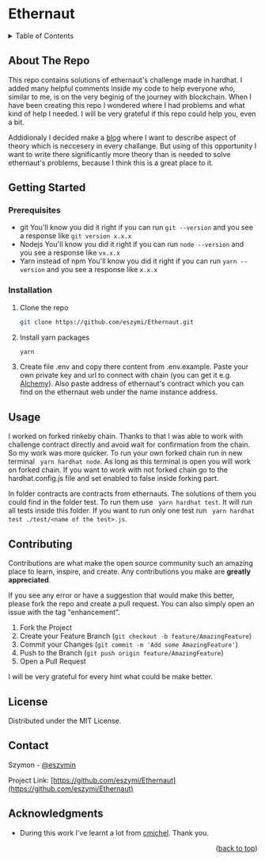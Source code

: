 # Ethernaut

<!-- PROJECT SHIELDS -->
<!--




<!-- TABLE OF CONTENTS -->
<details>
  <summary>Table of Contents</summary>
  <ol>
    <li>
      <a href="#about-the-project">About The Project</a>
    </li>
    <li>
      <a href="#getting-started">Getting Started</a>
      <ul>
        <li><a href="#prerequisites">Prerequisites</a></li>
        <li><a href="#installation">Installation</a></li>
      </ul>
    </li>
    <li><a href="#usage">Usage</a></li>
    <li><a href="#contributing">Contributing</a></li>
    <li><a href="#license">License</a></li>
    <li><a href="#contact">Contact</a></li>
    <li><a href="#acknowledgments">Acknowledgments</a></li>
  </ol>
</details>



<!-- ABOUT THE REPO -->
## About The Repo

This repo contains solutions of ethernaut's challenge made in hardhat. I added many helpful comments inside my code to help everyone who, similar to me, is on the very beginig of the journey with blockchain. When I have been creating this repo I wondered where I had problems and what kind of help I needed. I will be very grateful if this repo could help you, even a bit.

Addidionaly I decided make a [blog](https://medium.com/@eszymi) where I want to describe aspect of theory which is neccesery in every challange. But using of this opportunity I want to write there significantly more theory than is needed to solve ethernaut's problems, because I think this is a great place to it.   


<!-- GETTING STARTED -->
## Getting Started

### Prerequisites
* git
You'll know you did it right if you can run ```git --version``` and you see a response like ```git version x.x.x```
* Nodejs
You'll know you did it right if you can run ```node --version``` and you see a response like ```vx.x.x```
* Yarn instead of npm
You'll know you did it right if you can run ```yarn --version``` and you see a response like ```x.x.x```


### Installation

1. Clone the repo
   ```sh
   git clone https://github.com/eszymi/Ethernaut.git
   ```
2. Install yarn packages
   ```sh
   yarn
   ```
3. Create file .env and copy there content from .env.example. Paste your own private key and url to connect with chain (you can get it e.g. [Alchemy](https://www.alchemy.com)). Also paste address of ethernaut's contract which you can find on the ethernaut web under the name instance address.


<!-- USAGE EXAMPLES -->
## Usage

I worked on forked rinkeby chain. Thanks to that I was able to work with challenge contract directly and avoid wait for confirmation from the chain. So my work was more quicker. To run your own forked chain run in new terminal ``` yarn hardhat node```. As long as this terminal is open you will work on forked chain. If you want to work with not forked chain go to the hardhat.config.js file and set enabled to false inside forking part.

In folder contracts are contracts from ethernauts. The solutions of them you could find in the folder test. To run them use ``` yarn hardhat test```. It will run all tests inside this folder. If you want to run only one test run ``` yarn hardhat test ./test/<name of the test>.js```.

<!-- CONTRIBUTING -->
## Contributing

Contributions are what make the open source community such an amazing place to learn, inspire, and create. Any contributions you make are **greatly appreciated**.

If you see any error or have a suggestion that would make this better, please fork the repo and create a pull request. You can also simply open an issue with the tag "enhancement".

1. Fork the Project
2. Create your Feature Branch (`git checkout -b feature/AmazingFeature`)
3. Commit your Changes (`git commit -m 'Add some AmazingFeature'`)
4. Push to the Branch (`git push origin feature/AmazingFeature`)
5. Open a Pull Request

I will be very grateful for every hint what could be make better.


<!-- LICENSE -->
## License

Distributed under the MIT License. 

<!-- CONTACT -->
## Contact

Szymon - [@eszymin](https://twitter.com/eszymin) 

Project Link: [https://github.com/eszymi/Ethernaut](https://github.com/eszymi/Ethernaut)




<!-- ACKNOWLEDGMENTS -->
## Acknowledgments

* During this work I've learnt a lot from [cmichel](https://cmichel.io/ethernaut-solutions/). Thank you.


<p align="right">(<a href="#readme-top">back to top</a>)</p>





